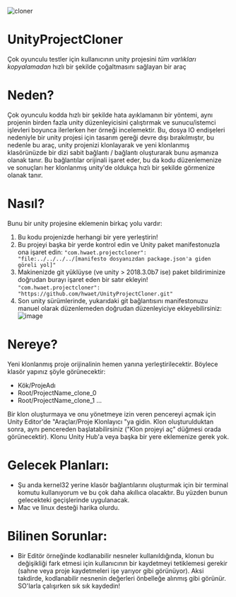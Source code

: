 ![cloner](https://user-images.githubusercontent.com/30280876/48310703-37780100-e561-11e8-8319-0ecbaeb8c8e4.gif)
# UnityProjectCloner
Çok oyunculu testler için kullanıcının unity projesini *tüm varlıkları kopyalamadan* hızlı bir şekilde çoğaltmasını sağlayan bir araç

# Neden?
Çok oyunculu kodda hızlı bir şekilde hata ayıklamanın bir yöntemi, aynı projenin birden fazla unity düzenleyicisini çalıştırmak ve sunucu/istemci işlevleri boyunca ilerlerken her örneği incelemektir. Bu, dosya IO endişeleri nedeniyle bir unity projesi için tasarım gereği devre dışı bırakılmıştır, bu nedenle bu araç, unity projenizi klonlayarak ve yeni klonlanmış klasörünüzde bir dizi sabit bağlantı / bağlantı oluşturarak bunu aşmanıza olanak tanır. Bu bağlantılar orijinali işaret eder, bu da kodu düzenlemenize ve sonuçları her klonlanmış unity'de oldukça hızlı bir şekilde görmenize olanak tanır.

# Nasıl?
Bunu bir unity projesine eklemenin birkaç yolu vardır:
1. Bu kodu projenizde herhangi bir yere yerleştirin!
2. Bu projeyi başka bir yerde kontrol edin ve Unity paket manifestonuzla ona işaret edin:
``"com.hwaet.projectcloner":  "file:../../../../[manifesto dosyanızdan package.json'a giden göreli yol]"``
3. Makinenizde git yüklüyse (ve unity > 2018.3.0b7 ise) paket bildiriminize doğrudan burayı işaret eden bir satır ekleyin!
``"com.hwaet.projectcloner": "https://github.com/hwaet/UnityProjectCloner.git"``
4. Son unity sürümlerinde, yukarıdaki git bağlantısını manifestonuzu manuel olarak düzenlemeden doğrudan düzenleyiciye ekleyebilirsiniz:
![image](https://user-images.githubusercontent.com/30280876/132378040-9d985e3b-634b-46ee-a0c5-5fd52cf37f0b.png)


# Nereye?
Yeni klonlanmış proje orijinalinin hemen yanına yerleştirilecektir. Böylece klasör yapınız şöyle görünecektir:
- Kök/ProjeAdı
- Root/ProjectName_clone_0
- Root/ProjectName_clone_1
...

Bir klon oluşturmaya ve onu yönetmeye izin veren pencereyi açmak için Unity Editor'de "Araçlar/Proje Klonlayıcı "ya gidin. Klon oluşturulduktan sonra, aynı pencereden başlatabilirsiniz ("Klon projeyi aç" düğmesi orada görünecektir). Klonu Unity Hub'a veya başka bir yere eklemenize gerek yok.

# Gelecek Planları:
- Şu anda kernel32 yerine klasör bağlantılarını oluşturmak için bir terminal komutu kullanıyorum ve bu çok daha akıllıca olacaktır. Bu yüzden bunun gelecekteki geçişlerinde uygulanacak.
- Mac ve linux desteği harika olurdu.

# Bilinen Sorunlar:
- Bir Editör örneğinde kodlanabilir nesneler kullanıldığında, klonun bu değişikliği fark etmesi için kullanıcının bir kaydetmeyi tetiklemesi gerekir (sahne veya proje kaydetmeleri işe yarıyor gibi görünüyor). Aksi takdirde, kodlanabilir nesnenin değerleri önbelleğe alınmış gibi görünür. SO'larla çalışırken sık sık kaydedin!
